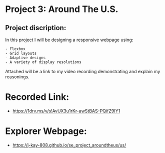 # Project 3: Around The U.S.

## Project discription:
  In this project I will be designing a responsive webpage using:
  
    - Flexbox
    - Grid layouts
    - Adaptive designs 
    - A variety of display resolutions
  
  Attached will be a link to my video recording demonstrating and explain my reasonings.

  # Recorded Link:

  - https://1drv.ms/v/s!AvUX3u1rKr-awStBAS-PQifZ9IY1

  # Explorer Webpage:

  - https://j-kay-808.github.io/se_project_aroundtheus/us/
